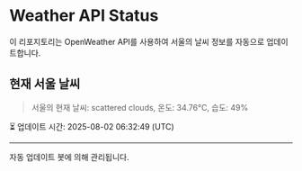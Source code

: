 
# Weather API Status

이 리포지토리는 OpenWeather API를 사용하여 서울의 날씨 정보를 자동으로 업데이트합니다.

## 현재 서울 날씨
> 서울의 현재 날씨: scattered clouds, 온도: 34.76°C, 습도: 49%

⏳ 업데이트 시간: 2025-08-02 06:32:49 (UTC)

---
자동 업데이트 봇에 의해 관리됩니다.
